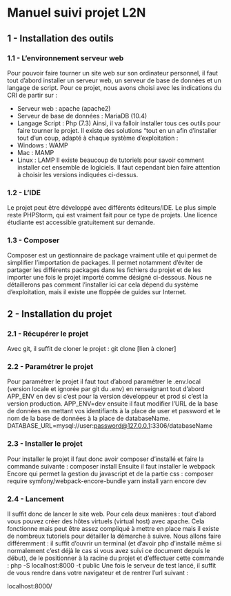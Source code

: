 # Manuel suivi projet L2N

## 1 - Installation des outils

### 1.1 - L’environnement serveur web

Pour pouvoir faire tourner un site web sur son ordinateur personnel, il faut tout d’abord installer un
serveur web, un serveur de base de données et un langage de script.
Pour ce projet, nous avons choisi avec les indications du CRI de partir sur :

- Serveur web : apache (apache2)
- Serveur de base de données : MariaDB (10.4)
- Langage Script : Php (7.3)
Ainsi, il va falloir installer tous ces outils pour faire tourner le projet. Il existe des solutions “tout en
un afin d’installer tout d’un coup, adapté à chaque système d’exploitation :
- Windows : WAMP
- Mac : MAMP
- Linux : LAMP
Il existe beaucoup de tutoriels pour savoir comment installer cet ensemble de logiciels. Il faut
cependant bien faire attention à choisir les versions indiquées ci-dessus.

### 1.2 - L’IDE

Le projet peut être développé avec différents éditeurs/IDE. Le plus simple reste PHPStorm, qui est
vraiment fait pour ce type de projets. Une licence étudiante est accessible gratuitement sur
demande.

### 1.3 - Composer

Composer est un gestionnaire de package vraiment utile et qui permet de simplifier l’importation
de packages. Il permet notamment d’éviter de partager les différents packages dans les fichiers du
projet et de les importer une fois le projet importé comme désigné ci-dessous.
Nous ne détaillerons pas comment l’installer ici car cela dépend du système d’exploitation, mais il
existe une floppée de guides sur Internet.


## 2 - Installation du projet

### 2.1 - Récupérer le projet

Avec git, il suffit de cloner le projet :
git ​clone​ [lien à cloner]

### 2.2 - Paramétrer le projet

Pour paramétrer le projet il faut tout d’abord paramétrer le .env.local (version locale et ignorée par
git du .env) en renseignant tout d’abord APP_ENV en dev si c’est pour la version développeur et
prod si c’est la version production.
APP_ENV=dev
ensuite il faut modifier l’URL de la base de données en mettant vos identifiants à la place de user et
password et le nom de la base de données à la place de databaseName.
DATABASE_URL=mysql://user:password@127.0.0.1:3306/databaseName

### 2.3 - Installer le projet

Pour installer le projet il faut donc avoir composer d’installé et faire la commande suivante :
composer install
Ensuite il faut installer le webpack Encore qui permet la gestion du javascript et de la partie css :
composer require symfony/webpack-encore-bundle
yarn install
yarn encore dev

### 2.4 - Lancement

Il suffit donc de lancer le site web. Pour cela deux manières : tout d’abord vous pouvez créer des
hôtes virtuels (virtual host) avec apache. Cela fonctionne mais peut être assez compliqué à mettre
en place mais il existe de nombreux tutoriels pour détailler la démarche à suivre. Nous allons faire
différemment : il suffit d’ouvrir un terminal (et d’avoir php d’installé même si normalement c’est déjà
le cas si vous avez suivi ce document depuis le début), de le positionner à la racine du projet et
d’effectuer cette commande :
php -S localhost:8000 -t public
Une fois le serveur de test lancé, il suffit de vous rendre dans votre navigateur et de rentrer l’url
suivant :


localhost:8000/
